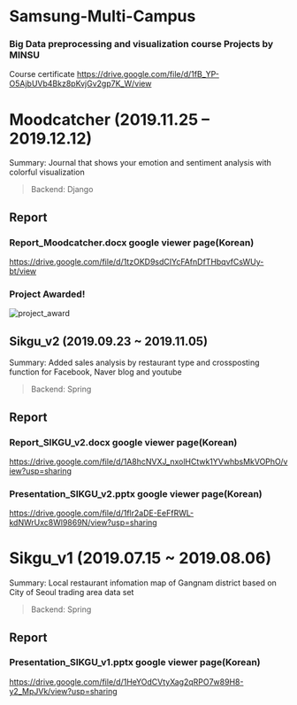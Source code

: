 # Samsung-Multi-Campus
### Big Data preprocessing and visualization course Projects by MINSU
Course certificate
https://drive.google.com/file/d/1fB_YP-O5AjbUVb4Bkz8pKvjGv2gp7K_W/view


# Moodcatcher (2019.11.25 – 2019.12.12)
Summary: Journal that shows your emotion and sentiment analysis with colorful visualization

> Backend: Django

## Report
### Report_Moodcatcher.docx google viewer page(Korean)
https://drive.google.com/file/d/1tzOKD9sdCIYcFAfnDfTHbqvfCsWUy-bt/view

### Project Awarded!
![project_award](https://user-images.githubusercontent.com/50944735/113793115-8cf66f00-9715-11eb-962e-bd9acee98f02.jpg)



## Sikgu_v2 (2019.09.23 ~ 2019.11.05)
Summary: Added sales analysis by restaurant type and crossposting function for Facebook, Naver blog and youtube

> Backend: Spring

## Report
### Report_SIKGU_v2.docx google viewer page(Korean)
https://drive.google.com/file/d/1A8hcNVXJ_nxolHCtwk1YVwhbsMkVOPhO/view?usp=sharing
### Presentation_SIKGU_v2.pptx google viewer page(Korean)
https://drive.google.com/file/d/1flr2aDE-EeFfRWL-kdNWrUxc8Wl9869N/view?usp=sharing



# Sikgu_v1 (2019.07.15 ~ 2019.08.06)
Summary: Local restaurant infomation map of Gangnam district based on City of Seoul trading area data set

> Backend: Spring

## Report
### Presentation_SIKGU_v1.pptx google viewer page(Korean)
https://drive.google.com/file/d/1HeYOdCVtyXag2qRPO7w89H8-y2_MpJVk/view?usp=sharing

